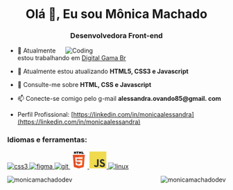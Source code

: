 

<h1 align="center">Olá 👋, Eu sou Mônica Machado</h1>
<h3 align="center">Desenvolvedora Front-end</h3>
<img align="right" alt="Coding" width="370" src="https://c.tenor.com/DBqjevyA2o4AAAAd/bongo-cat-codes.gif">

- 🔭 Atualmente estou trabalhando em [Digital Gama Br](www.digitalgamabr.com)

- 🌱 Atualmente estou atualizando **HTML5, CSS3 e Javascript**

- 💬 Consulte-me sobre **HTML, CSS e Javascript**

- 📫 Conecte-se comigo pelo g-mail **alessandra.ovando85@gmail. com**

- Perfil Profissional: [https://linkedin.com/in/monicaalessandra](https://linkedin.com/in/monicaalessandra)

<h3 align="left">Idiomas e ferramentas:</h3>
<p align="left"> <a href="https://www.w3schools.com/css/" target="_blank" rel="noreferrer"> <img src="https://raw.githubusercontent. com/devicons/devicon/master/icons/css3/css3-original-wordmark.svg" alt="css3" width="40" height="40"/> </a> <a href="https:// www.figma.com/" target="_blank" rel="noreferrer"> <img src="https://www.vectorlogo.zone/logos/figma/figma-icon.svg" alt="figma" width= "40" height="40"/> </a> <a href="https://git-scm.com/" target="_blank" rel="noreferrer"> <img src="https:// www.vectorlogo.zone/logos/git-scm/git-scm-icon.svg" alt="git" width="40" height="40"/> </a> <a href="https://www.w3. org/html/" target="_blank" rel="noreferrer"> <img src="https://raw.githubusercontent.com/devicons/devicon/master/icons/html5/html5-original-wordmark.svg" alt ="html5" width="40" height="40"/> </a> <a href="https://developer.mozilla.org/en-US/docs/Web/JavaScript" target="_blank" rel="noreferrer"> <img src="https://raw.githubusercontent.com/devicons/devicon/master/icons/javascript/javascript-original.svg" alt="javascript" width="40" height=" 40"/> </a><a href="https://www.linux.org/" target="_blank" rel="noreferrer"> <img src="https://raw.githubusercontent.com/devicons/devicon/master/icons/ linux/linux-original.svg" alt="linux" largura="40" altura="40"/> </a> </p>



<p><img align="left" src="https://github-readme-stats.vercel.app/api/top-langs?username=monicamachadodev&show_icons=true&locale=en&layout=compact" alt="monicamachadodev" /> </p>

<p> <img align="right" src="https://github-readme-stats.vercel.app/api?username=monicamachadodev&show_icons=true&locale=en" alt="monicamachadodev" /> </p>


